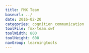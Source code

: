 ```yaml
---
title: FMX Team
baseurl: ../
date: 2016-02-20
categories: cognition communication
toolFile: fmx-team.swf
toolWidth: 800
toolHeight: 600
navGroup: learningtools
---
```

